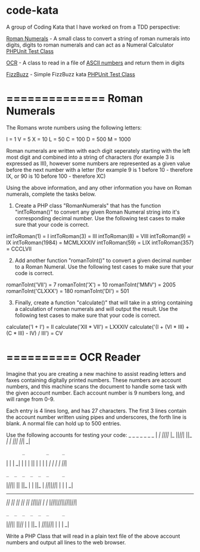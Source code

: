 code-kata
=========

A group of Coding Kata that I have worked on from a TDD perspective:

[Roman Numerals](classes/RomanNumerals.php) - A small class to convert a string of roman numerals into digits, digits to roman numerals and can act as a Numeral Calculator [PHPUnit Test Class](tests/RomanNumeralsTest.php)

[OCR](classes/OCR.php) - A class to read in a file of [ASCII numbers](files/accounts.txt) and return them in digits

[FizzBuzz](classes/FizzBuzz.php) - Simple FizzBuzz kata [PHPUnit Test Class](tests/FizzBuzzTest.php)





==============
Roman Numerals
==============

The Romans wrote numbers using the following letters:

I = 1
V = 5
X = 10
L = 50
C = 100
D = 500
M = 1000

Roman numerals are written with each digit seperately starting with the left most digit and combined into a string of characters (for example 3 is expressed as III), however some numbers are represented as a given value before the next number with a letter (for example 9 is 1 before 10 - therefore IX, or 90 is 10 before 100 - therefore XC)

Using the above information, and any other information you have on Roman numerals, complete the tasks below.

1. Create a PHP class "RomanNumerals" that has the function "intToRoman()" to convert any given Roman Numeral string into it's corresponding decimal number. Use the following test cases to make sure that your code is correct.

intToRoman(1) = I
intToRoman(3) = III
intToRoman(8) = VIII
intToRoman(9) = IX
intToRoman(1984) = MCMLXXXIV
intToRoman(59) = LIX
intToRoman(357) = CCCLVII

2. Add another function "romanToInt()" to convert a given decimal number to a Roman Numeral. Use the following test cases to make sure that your code is correct.

romanToInt('VII') = 7
romanToInt('X') = 10
romanToInt('MMV') = 2005
romanToInt('CLXXX') = 180
romanToInt('DI') = 501

3. Finally, create a function "calculate()" that will take in a string containing a calculation of roman numerals and will output the result. Use the following test cases to make sure that your code is correct.

calculate('I + I') = II
calculate('XII * VII') = LXXXIV
calculate('(I + (VI * III) + (C * III) - IV) / III') = CV





==========
OCR Reader
==========

Imagine that you are creating a new machine to assist reading letters and faxes containing digitally printed numbers. These numbers are account numbers, and this machine scans the document to handle some task with the given account number. Each account number is 9 numbers long, and will range from 0-9.

Each entry is 4 lines long, and has 27 characters. The first 3 lines contain the account number written using pipes and underscores, the forth line is blank. A normal file can hold up to 500 entries.

Use the following accounts for testing your code:
    _  _     _  _  _  _  _ 
  | _| _||_||_ |_   ||_||_|
  ||_  _|  | _||_|  ||_| _|

          _        _     _
  |  |  | _|  |  |  |  || |
  |  |  | _|  |  |  |  ||_|
  
    _  _  _  _  _  _     _ 
|_||_|| || ||_   |  |  ||_ 
  | _||_||_||_|  |  |  | _|
  
 _  _  _  _  _  _  _  _  _ 
 _|| || || || || ||_||_|| |
|_ |_||_||_||_||_||_||_||_|
  
    _  _  _  _  _  _     _ 
|_||_|| ||_||_   |  |  ||_ 
  | _||_||_||_|  |  |  | _|
  
Write a PHP Class that will read in a plain text file of the above account numbers and output all lines to the web browser.
